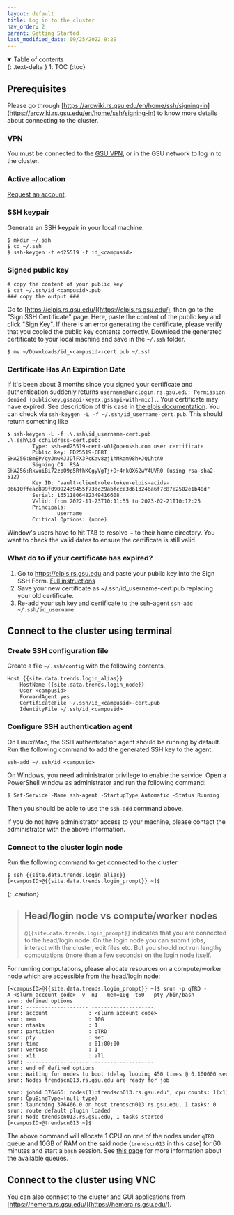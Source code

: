 ```yaml
---
layout: default
title: Log in to the cluster
nav_order: 2
parent: Getting Started
last_modified_date: 09/25/2022 9:29
---
```

<details open markdown="block">
  <summary>
    Table of contents
  </summary>
  {: .text-delta }
1. TOC
{:toc}
</details>

## Prerequisites

Please go through [https://arcwiki.rs.gsu.edu/en/home/ssh/signing-in](https://arcwiki.rs.gsu.edu/en/home/ssh/signing-in) to know more details about connecting to the cluster.

### VPN

You must be connected to the [GSU VPN](Configure_VPN), or in the GSU network to log in to the cluster. 

### Active allocation

[Request an account](Request_an_account).

### SSH keypair

Generate an SSH keypair in your local machine:

```
$ mkdir ~/.ssh
$ cd ~/.ssh
$ ssh-keygen -t ed25519 -f id_<campusid>
```

### Signed public key

```
# copy the content of your public key
$ cat ~/.ssh/id_<campusid>.pub
### copy the output ###
```

Go to [https://elpis.rs.gsu.edu/](https://elpis.rs.gsu.edu/), then go to the "Sign SSH Certificate" page.
Here, paste the content of the public key and click "Sign Key".
If there is an error generating the certificate, please verify that you copied the public key contents correctly.
Download the generated certificate to your local machine and save in the `~/.ssh` folder.

```
$ mv ~/Downloads/id_<campusid>-cert.pub ~/.ssh
```

### Certificate Has An Expiration Date

If it's been about 3 months since you signed your certificate and authentication suddenly returns `username@arclogin.rs.gsu.edu: Permission denied (publickey,gssapi-keyex,gssapi-with-mic).`. Your certificate may have expired. See description of this case in [the elpis documentation](https://arcwiki.rs.gsu.edu/en/home/ssh/authentication-issues). You can check via `ssh-keygen -L -f ~/.ssh/id_username-cert.pub`. This should return something like
```
❯ ssh-keygen -L -f .\.ssh\id_username-cert.pub
.\.ssh\id_cchildress-cert.pub:
        Type: ssh-ed25519-cert-v01@openssh.com user certificate
        Public key: ED25519-CERT SHA256:BmEP/qyJnwkJJDlFX3PcKav8zj1hMkam98h+JQLhtA0
        Signing CA: RSA SHA256:RkvuiBi72zpO9p5RfhKCgyVgTj+D+4nkQX62wY4UVR0 (using rsa-sha2-512)
        Key ID: "vault-clientrole-token-elpis-acids-06610ffeac899f09092439455f73dc29abfcce3d613246a6f7c87e2502e1b40d"
        Serial: 16511806482349416608
        Valid: from 2022-11-23T10:11:55 to 2023-02-21T10:12:25
        Principals:
                username
        Critical Options: (none)
```
Window's users have to hit <kbd>TAB</kbd> to resolve ~ to their home directory.
You want to check the valid dates to ensure the certificate is still valid.

### What do to if your certificate has expired?
1. Go to https://elpis.rs.gsu.edu and paste your public key into the Sign SSH Form. [Full instructions](https://arcwiki.rs.gsu.edu/en/home/elpis/signing-keys)
2. Save your new certificate as ~/.ssh/id_username-cert.pub replacing your old certificate.
3. Re-add your ssh key and certificate to the ssh-agent `ssh-add ~/.ssh/id_username`


## Connect to the cluster using terminal

### Create SSH configuration file

Create a file `~/.ssh/config` with the following contents.

```
Host {{site.data.trends.login_alias}}
    HostName {{site.data.trends.login_node}}
    User <campusid>
    ForwardAgent yes
    CertificateFile ~/.ssh/id_<campusid>-cert.pub
    IdentityFile ~/.ssh/id_<campusid>
```

### Configure SSH authentication agent

On Linux/Mac, the SSH authentication agent should be running by default. 
Run the following command to add the generated SSH key to the agent.

```
ssh-add ~/.ssh/id_<campusid>
```

On Windows, you need administrator privilege to enable the service.
Open a PowerShell window as administrator and run the following command:

```
$ Set-Service -Name ssh-agent -StartupType Automatic -Status Running
```

Then you should be able to use the `ssh-add` command above.

If you do not have administrator access to your machine, please contact the administrator with the above information.

### Connect to the cluster login node

Run the following command to get connected to the cluster.

```
$ ssh {{site.data.trends.login_alias}}
[<campusID>@{{site.data.trends.login_prompt}} ~]$
```

{: .caution}
> ## Head/login node vs compute/worker nodes
> `@{{site.data.trends.login_prompt}}` indicates that you are connected to the head/login node. 
> On the login node you can submit jobs, interact with the cluster, edit files etc. 
> But you should not run lengthy computations (more than a few seconds) on the login node itself. 

For running computations, please allocate resources on a compute/worker node which are accessible from the head/login node:

```
[<campusID>@{{site.data.trends.login_prompt}} ~]$ srun -p qTRD -A <slurm_account_code> -v -n1 --mem=10g -t60 --pty /bin/bash
srun: defined options
srun: -------------------- --------------------
srun: account             : <slurm_account_code>
srun: mem                 : 10G
srun: ntasks              : 1
srun: partition           : qTRD
srun: pty                 : set
srun: time                : 01:00:00
srun: verbose             : 1
srun: x11                 : all
srun: -------------------- --------------------
srun: end of defined options
srun: Waiting for nodes to boot (delay looping 450 times @ 0.100000 secs x index)
srun: Nodes trendscn013.rs.gsu.edu are ready for job
 srun: jobid 376466: nodes(1):trendscn013.rs.gsu.edu', cpu counts: 1(x1) 
srun: CpuBindType=(null type)
srun: launching 376466.0 on host trendscn013.rs.gsu.edu, 1 tasks: 0
srun: route default plugin loaded
srun: Node trendscn013.rs.gsu.edu, 1 tasks started
[<campusID>@trendscn013 ~]$
```

The above command will allocate 1 CPU on one of the nodes under `qTRD` queue and 10GB of RAM on the said node (`trendscn013` in this case) for 60 minutes and start a `bash` session. 
See [this page](Cluster_queue_information) for more information about the available queues.

## Connect to the cluster using VNC

You can also connect to the cluster and GUI applications from [https://hemera.rs.gsu.edu/](https://hemera.rs.gsu.edu/).


